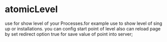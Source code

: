 # atomicLevel
use for show level of your Processes.for example use to show level of sing up or installations. 
you can config start point of level also can reload page by set redirect option  true for save value of point into server;
